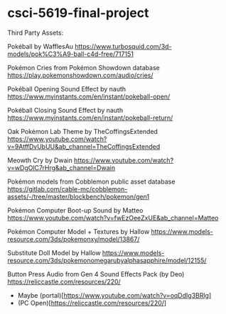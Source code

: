 # csci-5619-final-project
 
Third Party Assets:

Pokéball by WafflesAu
https://www.turbosquid.com/3d-models/pok%C3%A9-ball-c4d-free/717151

Pokémon Cries from Pokémon Showdown database
https://play.pokemonshowdown.com/audio/cries/

Pokéball Opening Sound Effect by nauth
https://www.myinstants.com/en/instant/pokeball-open/

Pokéball Closing Sound Effect by nauth
https://www.myinstants.com/en/instant/pokeball-return/

Oak Pokémon Lab Theme by TheCoffingsExtended
https://www.youtube.com/watch?v=9AtffDvUbUU&ab_channel=TheCoffingsExtended

Meowth Cry by Dwain
https://www.youtube.com/watch?v=wDgOlC7rHrg&ab_channel=Dwain

Pokémon models from Cobblemon public asset database
https://gitlab.com/cable-mc/cobblemon-assets/-/tree/master/blockbench/pokemon/gen1

Pokémon Computer Boot-up Sound by Matteo
https://www.youtube.com/watch?v=fwEzOeeZxUE&ab_channel=Matteo

Pokémon Computer Model + Textures by Hallow
https://www.models-resource.com/3ds/pokemonxy/model/13867/

Substitute Doll Model by Hallow
https://www.models-resource.com/3ds/pokemonomegarubyalphasapphire/model/12155/

Button Press Audio from Gen 4 Sound Effects Pack (by Deo)
https://reliccastle.com/resources/220/

- Maybe (portal)[https://www.youtube.com/watch?v=oqDdIg3BRlg]
- (PC Open)[https://reliccastle.com/resources/220/]
